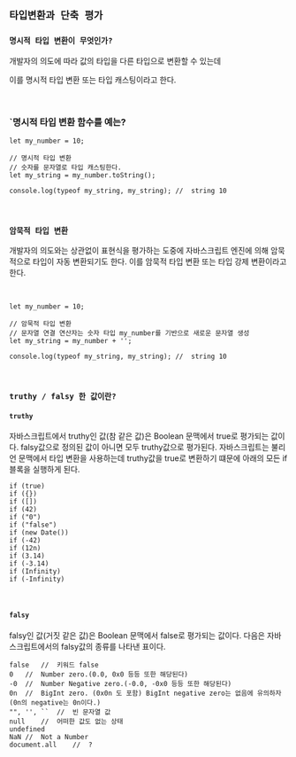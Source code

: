 ## `타입변환과 단축 평가`

### `명시적 타입 변환이 무엇인가?`

개발자의 의도에 따라 값의 타입을 다른 타입으로 변환할 수 있는데 

이를 명시적 타입 변환 또는 타입 캐스팅이라고 한다.

<br />

### `명시적 타입 변환 함수를 예는?
```
let my_number = 10;

// 명시적 타입 변환
// 숫자를 문자열로 타입 캐스팅한다.
let my_string = my_number.toString();

console.log(typeof my_string, my_string); //  string 10
```
  
<br />

### `암묵적 타입 변환`
개발자의 의도와는 상관없이 표현식을 평가하는 도중에
자바스크립트 엔진에 의해 암묵적으로 타입이 자동 변환되기도 한다.
이를 암묵적 타입 변환 또는 타입 강제 변환이라고 한다.

<br />

```
let my_number = 10;

// 암묵적 타입 변환
// 문자열 연결 연산자는 숫자 타입 my_number를 기반으로 새로운 문자열 생성
let my_string = my_number + '';

console.log(typeof my_string, my_string); //  string 10
```

<br />

### `truthy / falsy 한 값이란?`

#### `truthy`
자바스크립트에서 truthy인 값(참 같은 값)은 Boolean 문맥에서 true로 평가되는 값이다.
falsy값으로 정의된 값이 아니면 모두 truthy값으로 평가된다.
자바스크립트는 불리언 문맥에서 타입 변환을 사용하는데 truthy값을 true로 변환하기 떄문에
아래의 모든 if 블록을 실행하게 된다.

```
if (true)
if ({})
if ([])
if (42)
if ("0")
if ("false")
if (new Date())
if (-42)
if (12n)
if (3.14)
if (-3.14)
if (Infinity)
if (-Infinity)
```
<br />

#### `falsy`
falsy인 값(거짓 같은 값)은 Boolean 문맥에서 false로 평가되는 값이다.
다음은 자바스크립트에서의 falsy값의 종류를 나타낸 표이다.

```
false	//  키워드 false
0	//  Number zero.(0.0, 0x0 등등 또한 해당된다)
-0	//  Number Negative zero.(-0.0, -0x0 등등 또한 해당된다)
0n	//  BigInt zero. (0x0n 도 포함) BigInt negative zero는 없음에 유의하자(0n의 negative는 0n이다.)
"", '', ``	//  빈 문자열 값
null	//  어떠한 값도 없는 상태
undefined	
NaN	//  Not a Number
document.all	//  ?
```
